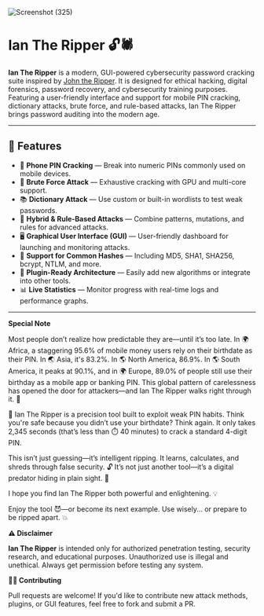 ![Screenshot (325)](https://github.com/user-attachments/assets/2b86c083-bdcc-4eb6-9b50-a3958416233c)

# Ian The Ripper 🔓🕷️

**Ian The Ripper** is a modern, GUI-powered cybersecurity password cracking suite inspired by [John the Ripper](https://www.openwall.com/john/). 
It is designed for ethical hacking, digital forensics, password recovery, and cybersecurity training purposes. Featuring a user-friendly interface and support for mobile PIN cracking, 
dictionary attacks, brute force, and rule-based attacks, Ian The Ripper brings password auditing into the modern age.

---

## 🚀 Features

- 🔢 **Phone PIN Cracking** — Break into numeric PINs commonly used on mobile devices.
- 🧠 **Brute Force Attack** — Exhaustive cracking with GPU and multi-core support.
- 📚 **Dictionary Attack** — Use custom or built-in wordlists to test weak passwords.
- 🧬 **Hybrid & Rule-Based Attacks** — Combine patterns, mutations, and rules for advanced attacks.
- 🖥️ **Graphical User Interface (GUI)** — User-friendly dashboard for launching and monitoring attacks.
- 🔐 **Support for Common Hashes** — Including MD5, SHA1, SHA256, bcrypt, NTLM, and more.
- 🔌 **Plugin-Ready Architecture** — Easily add new algorithms or integrate into other tools.
- 📊 **Live Statistics** — Monitor progress with real-time logs and performance graphs.

---

**Special Note**

Most people don’t realize how predictable they are—until it’s too late. In 🌍 Africa, a staggering 95.6% of mobile money users rely on their birthdate as their PIN. In 🌏 Asia, it's 83.2%. 
In 🌎 North America, 86.9%. In 🌎 South America, it peaks at 90.1%, and in 🌍 Europe, 89.0% of people still use their birthday as a mobile app or banking PIN. 
This global pattern of carelessness has opened the door for attackers—and Ian The Ripper walks right through it. 🧨

🧠 Ian The Ripper is a precision tool built to exploit weak PIN habits. Think you're safe because you didn’t use your birthdate? Think again. 
It only takes 2,345 seconds (that’s less than ⏱️ 40 minutes) to crack a standard 4-digit PIN.

This isn’t just guessing—it’s intelligent ripping. It learns, calculates, and shreds through false security. 🔓 It’s not just another tool—it’s a digital predator hiding in plain sight. 🐍

I hope you find Ian The Ripper both powerful and enlightening. 💡

Enjoy the tool 😈—or become its next example.
Use wisely... or prepare to be ripped apart. 💥


**⚠️ Disclaimer**

**Ian The Ripper** is intended only for authorized penetration testing, security research, and educational purposes.
Unauthorized use is illegal and unethical. Always get permission before testing any system.

**👨‍💻 Contributing**

Pull requests are welcome! If you'd like to contribute new attack methods, plugins, or GUI features, feel free to fork and submit a PR.
